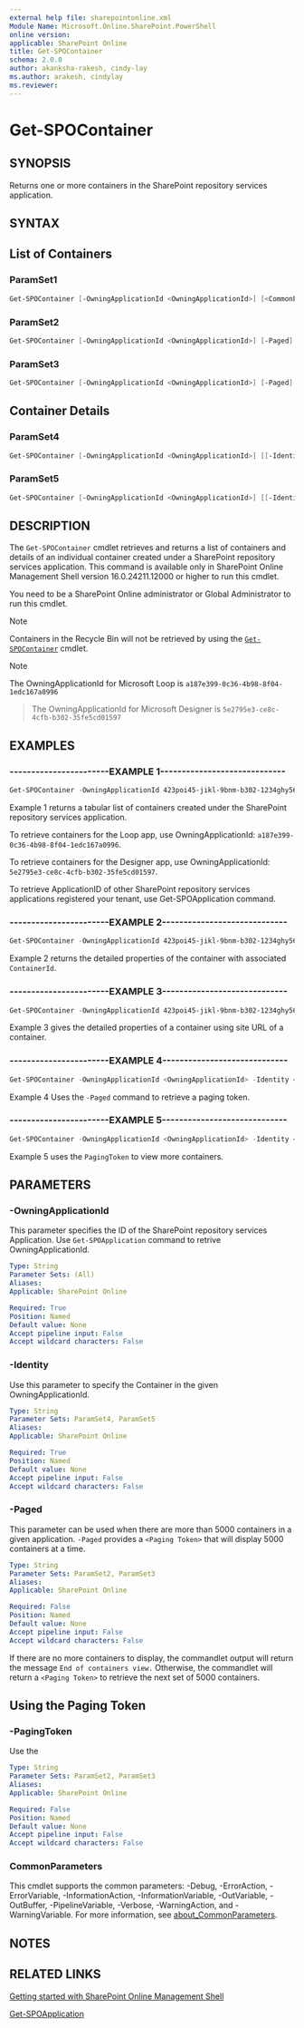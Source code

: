 ```yaml
---
external help file: sharepointonline.xml
Module Name: Microsoft.Online.SharePoint.PowerShell
online version:
applicable: SharePoint Online
title: Get-SPOContainer
schema: 2.0.0
author: akanksha-rakesh, cindy-lay
ms.author: arakesh, cindylay
ms.reviewer:
---
```


# Get-SPOContainer

## SYNOPSIS

Returns one or more containers in the SharePoint repository services application. 

## SYNTAX


## List of Containers 

### ParamSet1

```powershell
Get-SPOContainer [-OwningApplicationId <OwningApplicationId>] [<CommonParameters>]
```

### ParamSet2
```powershell
Get-SPOContainer [-OwningApplicationId <OwningApplicationId>] [-Paged]
```

### ParamSet3
```powershell
Get-SPOContainer [-OwningApplicationId <OwningApplicationId>] [-Paged] [-PagingToken <Token String>]
```

## Container Details

### ParamSet4

```powershell
Get-SPOContainer [-OwningApplicationId <OwningApplicationId>] [[-Identity] <ContainerId>]
```


### ParamSet5

```powershell
Get-SPOContainer [-OwningApplicationId <OwningApplicationId>] [[-Identity] <ContainerSiteURL>]  
```

## DESCRIPTION

The `Get-SPOContainer` cmdlet retrieves and returns a list of containers and details of an individual container created under a SharePoint repository services application. This command is available only in SharePoint Online Management Shell version 16.0.24211.12000 or higher to run this cmdlet.

You need to be a SharePoint Online administrator or Global Administrator to run this cmdlet.

> [!NOTE]  
> Containers in the Recycle Bin will not be retrieved by using the [`Get-SPOContainer`](./Get-SPOContainer.md) cmdlet. 


> [!NOTE]
> The OwningApplicationId for Microsoft Loop is `a187e399-0c36-4b98-8f04-1edc167a0996`

> The OwningApplicationId for Microsoft Designer is `5e2795e3-ce8c-4cfb-b302-35fe5cd01597`
 
 

## EXAMPLES

### -----------------------EXAMPLE 1-----------------------------

```powershell
Get-SPOContainer -OwningApplicationId 423poi45-jikl-9bnm-b302-1234ghy56789 | FT 
```

Example 1 returns a tabular list of containers created under the SharePoint repository services application.

To retrieve containers for the Loop app, use OwningApplicationId: `a187e399-0c36-4b98-8f04-1edc167a0996`. 

To retrieve containers for the Designer app, use OwningApplicationId: `5e2795e3-ce8c-4cfb-b302-35fe5cd01597`.

To retrieve ApplicationID of other SharePoint repository services applications registered your tenant, use Get-SPOApplication command. 

### -----------------------EXAMPLE 2-----------------------------

```powershell
Get-SPOContainer -OwningApplicationId 423poi45-jikl-9bnm-b302-1234ghy56789 -Identity b66f5b2e-4cbd-4754-9ad3-8291c2c81ade 
```

Example 2 returns the detailed properties of the container with associated `ContainerId`.

 
### -----------------------EXAMPLE 3-----------------------------

```powershell
Get-SPOContainer -OwningApplicationId 423poi45-jikl-9bnm-b302-1234ghy56789 -Identity https://contoso.sharepoint.com/storageContainers/CSP_b66f5b2e-4cbd-4754-9ad3-8291c2c81ade 
```

Example 3 gives the detailed properties of a container using site URL of a container.


### -----------------------EXAMPLE 4-----------------------------

```powershell
Get-SPOContainer -OwningApplicationId <OwningApplicationId> -Identity <ContainerId> -Paged | FT
```

Example 4 Uses the `-Paged` command to retrieve a paging token.

### -----------------------EXAMPLE 5-----------------------------

```powershell
Get-SPOContainer -OwningApplicationId <OwningApplicationId> -Identity <ContainerId> -Paged -PagingToken <Token String> | FT 
```

Example 5 uses the `PagingToken` to view more containers.

## PARAMETERS

### -OwningApplicationId

This parameter specifies the ID of the SharePoint repository services Application. Use `Get-SPOApplication` command to retrive OwningApplicationId.
 
```yaml
Type: String
Parameter Sets: (All)
Aliases:
Applicable: SharePoint Online

Required: True
Position: Named
Default value: None
Accept pipeline input: False
Accept wildcard characters: False
```


### -Identity

Use this parameter to specify the Container in the given OwningApplicationId.
 
```yaml
Type: String
Parameter Sets: ParamSet4, ParamSet5
Aliases:
Applicable: SharePoint Online

Required: True
Position: Named
Default value: None
Accept pipeline input: False
Accept wildcard characters: False
```


### -Paged

This parameter can be used when there are more than 5000 containers in a given application. `-Paged` provides a `<Paging Token>` that will display 5000 containers at a time.

```yaml
Type: String
Parameter Sets: ParamSet2, ParamSet3
Aliases:
Applicable: SharePoint Online

Required: False
Position: Named
Default value: None
Accept pipeline input: False
Accept wildcard characters: False
```


If there are no more containers to display, the commandlet output will return the message `End of containers view.` Otherwise, the commandlet will return a `<Paging Token>` to retrieve the next set of 5000 containers.

## Using the Paging Token

### -PagingToken

Use the <Paging Token> 

```yaml
Type: String
Parameter Sets: ParamSet2, ParamSet3
Aliases:
Applicable: SharePoint Online

Required: False
Position: Named
Default value: None
Accept pipeline input: False
Accept wildcard characters: False
```



### CommonParameters

This cmdlet supports the common parameters: -Debug, -ErrorAction, -ErrorVariable, -InformationAction, -InformationVariable, -OutVariable, -OutBuffer, -PipelineVariable, -Verbose, -WarningAction, and -WarningVariable. For more information, see [about_CommonParameters](https://go.microsoft.com/fwlink/?LinkID=113216).


## NOTES

## RELATED LINKS

[Getting started with SharePoint Online Management Shell](https://learn.microsoft.com/powershell/sharepoint/sharepoint-online/connect-sharepoint-online?view=sharepoint-ps)

[Get-SPOApplication](./Get-SPOApplication.md)


